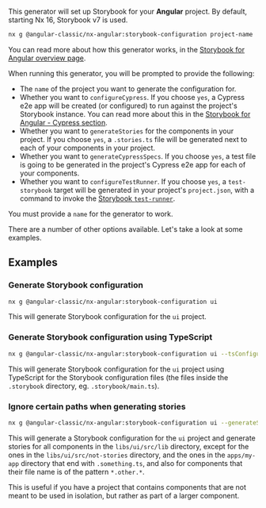 This generator will set up Storybook for your **Angular** project. By default, starting Nx 16, Storybook v7 is used.

```bash
nx g @angular-classic/nx-angular:storybook-configuration project-name
```

You can read more about how this generator works, in the [Storybook for Angular overview page](/packages/storybook/documents/overview-angular#generate-storybook-configuration-for-an-angular-project).

When running this generator, you will be prompted to provide the following:

- The `name` of the project you want to generate the configuration for.
- Whether you want to `configureCypress`. If you choose `yes`, a Cypress e2e app will be created (or configured) to run against the project's Storybook instance. You can read more about this in the [Storybook for Angular - Cypress section](/packages/storybook/documents/overview-angular#cypress-tests-for-stories).
- Whether you want to `generateStories` for the components in your project. If you choose `yes`, a `.stories.ts` file will be generated next to each of your components in your project.
- Whether you want to `generateCypressSpecs`. If you choose `yes`, a test file is going to be generated in the project's Cypress e2e app for each of your components.
- Whether you want to `configureTestRunner`. If you choose `yes`, a `test-storybook` target will be generated in your project's `project.json`, with a command to invoke the [Storybook `test-runner`](https://storybook.js.org/docs/react/writing-tests/test-runner).

You must provide a `name` for the generator to work.

There are a number of other options available. Let's take a look at some examples.

## Examples

### Generate Storybook configuration

```bash
nx g @angular-classic/nx-angular:storybook-configuration ui
```

This will generate Storybook configuration for the `ui` project.

### Generate Storybook configuration using TypeScript

```bash
nx g @angular-classic/nx-angular:storybook-configuration ui --tsConfiguration=true
```

This will generate Storybook configuration for the `ui` project using TypeScript for the Storybook configuration files (the files inside the `.storybook` directory, eg. `.storybook/main.ts`).

### Ignore certain paths when generating stories

```bash
nx g @angular-classic/nx-angular:storybook-configuration ui --generateStories=true --ignorePaths=libs/ui/src/not-stories/**,**/**/src/**/*.other.*,apps/my-app/**/*.something.ts
```

This will generate a Storybook configuration for the `ui` project and generate stories for all components in the `libs/ui/src/lib` directory, except for the ones in the `libs/ui/src/not-stories` directory, and the ones in the `apps/my-app` directory that end with `.something.ts`, and also for components that their file name is of the pattern `*.other.*`.

This is useful if you have a project that contains components that are not meant to be used in isolation, but rather as part of a larger component.
